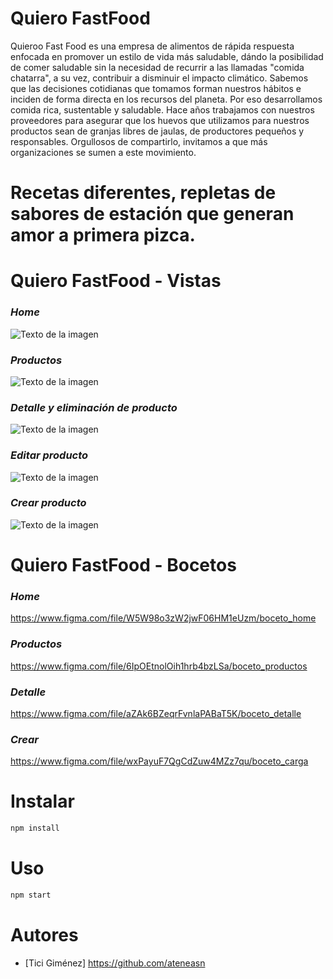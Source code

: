 # Quiero FastFood

Quieroo Fast Food es una empresa de alimentos de rápida respuesta enfocada en promover un estilo de vida más saludable, dándo la posibilidad de comer saludable sin la necesidad de recurrir a las llamadas "comida chatarra", a su vez, contribuir a disminuir el impacto climático. 
Sabemos que las decisiones cotidianas que tomamos forman nuestros hábitos e inciden de forma directa en los recursos del planeta. Por eso desarrollamos comida rica, sustentable y saludable. Hace años trabajamos con nuestros proveedores para asegurar que los huevos que utilizamos para nuestros productos sean de granjas libres de jaulas, de productores pequeños y responsables. Orgullosos de compartirlo, invitamos a que más organizaciones se sumen a este movimiento.

# Recetas diferentes, repletas de sabores de estación que generan amor a primera pizca.

# Quiero FastFood - Vistas

### ***Home***
![Texto de la imagen](https://github.com/ateneasn/fastfoot-tici/blob/main/public/img/home.png)

### ***Productos***
![Texto de la imagen](https://github.com/ateneasn/fastfoot-tici/blob/main/public/img/productos.png)

### ***Detalle y eliminación de producto***
![Texto de la imagen](https://github.com/ateneasn/fastfoot-tici/blob/main/public/img/detalle.png)

### ***Editar producto***
![Texto de la imagen](https://github.com/ateneasn/fastfoot-tici/blob/main/public/img/edit.png)

### ***Crear producto***
![Texto de la imagen](https://github.com/ateneasn/fastfoot-tici/blob/main/public/img/carga.png)


# Quiero FastFood - Bocetos

### ***Home***
https://www.figma.com/file/W5W98o3zW2jwF06HM1eUzm/boceto_home

### ***Productos***
https://www.figma.com/file/6IpOEtnolOih1hrb4bzLSa/boceto_productos

### ***Detalle***
https://www.figma.com/file/aZAk6BZeqrFvnlaPABaT5K/boceto_detalle

### ***Crear***
https://www.figma.com/file/wxPayuF7QgCdZuw4MZz7qu/boceto_carga

# Instalar

```bash
npm install
```

# Uso

```bash
npm start
```

# Autores

- [Tici Giménez] https://github.com/ateneasn

